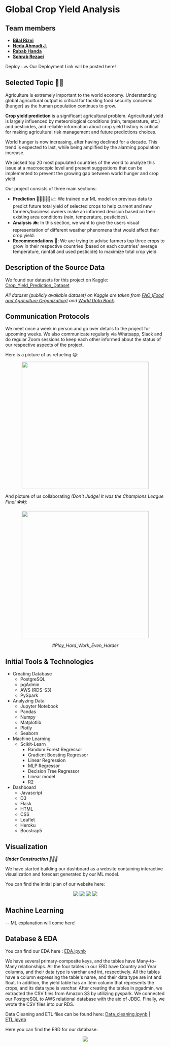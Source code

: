 # Global Crop Yield Analysis
## Team members
- **[Bilal Rizvi](https://github.com/brizvi4)**
- **[Neda Ahmadi J.](https://github.com/NedaAJ)**
- **[Rabab Handa](https://github.com/RababHanda)**
- **[Sohrab Rezaei](https://github.com/SohrabRezaei)**

Deploy : 🔜 Our Deployment Link will be posted here!

## Selected Topic 🌾🌽
Agriculture is extremely important to the world economy. Understanding global agricultural output is critical for tackling food security concerns (hunger) as the human population continues to grow.

**Crop yield prediction** is a significant agricultural problem. Agricultural yield is largely influenced by meteorological conditions (rain, temperature, etc.) and pesticides, and reliable information about crop yield history is critical for making agricultural risk management and future predictions choices.

World hunger is now increasing, after having declined for a decade. This trend is expected to last, while being amplified by the alarming population increase. 

We picked top 20 most populated countries of the world to analyze this issue at a macroscopic level and present suggestions that can be implemented to prevent the growing gap between world hunger and crop yield.

Our project consists of three main sections:

- **Prediction** 👩‍🌾👨🏿‍🌾📈: We trained our ML model on previous data to predict future total yield of selected crops to help current and new farmers/business owners make an informed decision based on their existing area conditions (rain, temperature, pesticides).
- **Analysis** 🌦️: In this section, we want to give the users visual representation of different weather phenomena that would affect their crop yield.
- **Recommendations** 🌱: We are trying to advise farmers top three crops to grow in their respective countries (based on each countries' average temperature, rainfall and used pesticide) to maximize total crop yield.  

## Description of the Source Data
We found our datasets for this project on Kaggle: [Crop_Yield_Prediction_Dataset](https://www.kaggle.com/datasets/patelris/crop-yield-prediction-dataset?select=yield.csv)

*All dataset (publicly available dataset) on Kaggle are taken from [FAO (Food and Agriculture Organization)](http://www.fao.org/home/en/) and [World Data Bank](https://data.worldbank.org/).*

## Communication Protocols
We meet once a week in person and go over details fo the project for upcoming weeks. We also communicate regularly via Whatsapp, Slack and do regular Zoom sessions to keep each other informed about the status of our respective aspects of the project. 

Here is a picture of us refueling 😋:
<p align="center">
  <img src="https://github.com/SohrabRezaei/Global-Crop-Yield-Analysis/blob/main/Resources/Visuals/Team_pics/House_on_parlimant.jpeg"
  width="400" 
  height=auto class="rounded">
</p>

And picture of us collaborating *(Don't Judge! It was the Champions League Final ⚽⚽)*: 
<p align="center">
  <img src="https://github.com/SohrabRezaei/Global-Crop-Yield-Analysis/blob/main/Resources/Visuals/Team_pics/Home-1.jpeg"
  width="400" 
  height=auto class="rounded">
</p>
<p align="center"><i>#Play_Hard_Work_Even_Harder</i></p>

## Initial Tools & Technologies
- Creating Database
    - PostgreSQL
    - pgAdmin
    - AWS (RDS-S3)
    - PySpark
- Analyzing Data
    - Jupyter Notebook
    - Pandas
    - Numpy
    - Matplotlib
    - Plotly
    - Seaborn
- Machine Learning
    - Scikit-Learn
      - Random Forest Regressor
      - Gradient Boosting Regressor
      - Linear Regression
      - MLP Regressor
      - Decision Tree Regressor
      - Linear model
      - R2
- Dashboard
    - Javascript
    - D3
    - Flask
    - HTML
    - CSS
    - Leaflet
    - Heroku
    - Boostrap5

## Visualization
***Under Construction 🚧🚧🚧***

We have started building our dashboard as a website containing interactive visualization and forecast generated by our ML model.

You can find the initial plan of our website here:

<p align="center">
  <img src="https://github.com/SohrabRezaei/Global-Crop-Yield-Analysis/blob/main/Resources/Visuals/Deliverable_2/index.PNG">
  <img src="https://github.com/SohrabRezaei/Global-Crop-Yield-Analysis/blob/main/Resources/Visuals/Deliverable_2/yield_prediction.PNG">
  <img src="https://github.com/SohrabRezaei/Global-Crop-Yield-Analysis/blob/main/Resources/Visuals/Deliverable_2/analysis.PNG">
  <img src="https://github.com/SohrabRezaei/Global-Crop-Yield-Analysis/blob/main/Resources/Visuals/Deliverable_2/recommendation.PNG">
</p>

## Machine Learning
-- ML explanation will come here!


## Database & EDA
You can find our EDA here : [EDA.ipynb](https://github.com/SohrabRezaei/Global-Crop-Yield-Analysis/blob/main/ETL/EDA.ipynb)

We have several primary-composite keys, and the tables have Many-to-Many relationships. All the four tables in our ERD have Country and Year columns, and their data type is varchar and int, respectively. All the tables have a column expressing the table's name, and their data type are int and float. In addition, the yield table has an Item column that represents the crops, and its data type is varchar. After creating the tables in pgadmin, we extracted the CSV files from Amazon S3 by utilizing pyspark. We connected our PostgreSQL to AWS relational database with the aid of JDBC. Finally, we wrote the CSV files into our RDS.

Data Cleaning and ETL files can be found here:  [Data_cleaning.ipynb](https://github.com/SohrabRezaei/Global-Crop-Yield-Analysis/blob/main/ETL/Data_Cleaning.ipynb) | [ETL.ipynb](https://github.com/SohrabRezaei/Global-Crop-Yield-Analysis/blob/main/ETL/ETL.ipynb)

Here you can find the ERD for our database:
<p align="center">
  <img src="https://github.com/SohrabRezaei/Global-Crop-Yield-Analysis/blob/main/Resources/Visuals/Deliverable_2/ERD.jpeg">
</p>




